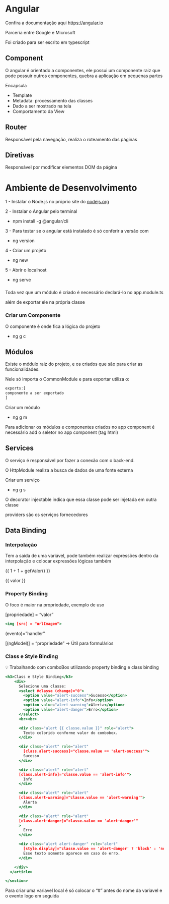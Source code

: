 # Angular
Confira a documentação aqui
https://angular.io

Parceria entre Google e Microsoft 

Foi criado para ser escrito em typescript

## Component

O angular é orientado a componentes, ele possui um componente raiz que pode possuir outros componentes, quebra a aplicação em pequenas partes

Encapsula

- Template
- Metadata: processamento das classes
- Dado a ser mostrado na tela
- Comportamento da View

## Router

Responsável pela navegação, realiza o roteamento das páginas

## Diretivas

Responsável por modificar elementos DOM da página

# Ambiente de Desenvolvimento

1 - Instalar o Node.js no próprio site do [nodejs.org](http://nodejs.org) 

2 - Instalar o Angular pelo terminal 

- npm install -g @angular/cli

3 - Para testar se o angular está instalado é só conferir a versão com 

- ng version

4 - Criar um projeto 

- ng new

5 - Abrir o localhost

- ng serve

### 

Toda vez que um módulo é criado é necessário declará-lo no app.module.ts

além de exportar ele na própria classe

### Criar um Componente

O componente é onde fica a lógica do projeto

- ng g c

## Módulos

Existe o módulo raiz do projeto, e os criados que são para criar as funcionalidades.

Nele só importa o CommonModule e para exportar utiliza o: 

```jsx
exports:[
componente a ser exportado
]
```

Criar um módulo

- ng g m

Para adicionar os módulos e componentes criados no app component é necessário add o seletor no app component (tag html)

## Services

O serviço é responsável por fazer a conexão com o back-end.

O HttpModule realiza a busca de dados de uma fonte externa

Criar um serviço

- ng g s

O decorator injectable indica que essa classe pode ser injetada em outra classe

providers são os serviços fornecedores

## Data Binding

### Interpolação

 Tem a saída de uma variável, pode também realizar expressões dentro da interpolação e colocar expressões lógicas também

{{ 1 + 1 + getValor() }}

{{ valor }}

### Property Binding

O foco é maior na propriedade, exemplo de uso

[propriedade] = “valor”

```jsx
<img [src] = "urlImagem">
```

(evento)=”handler”

[(ngModel)] = “propriedade” → Útil para formulários

### Class e Style Binding

<aside>
💡  Trabalhando com comboBox utilizando property binding e class binding

</aside>

```jsx
<h3>Class e Style Binding</h3>
    <div>
      Selecione uma classe:
      <select #classe (change)="0">
        <option value="alert-success">Sucesso</option>
        <option value="alert-info">Info</option>
        <option value="alert-warning">Alerta</option>
        <option value="alert-danger">Erro</option>
      </select>
      <br><br>

      <div class="alert {{ classe.value }}" role="alert">
        Texto colorido conforme valor do combobox.
      </div>

      <div class="alert" role="alert"
        [class.alert-success]="classe.value == 'alert-success'">
        Sucesso
      </div>

      <div class="alert" role="alert"
      [class.alert-info]="classe.value == 'alert-info'">
        Info
      </div>

      <div class="alert" role="alert"
      [class.alert-warning]="classe.value == 'alert-warning'">
        Alerta
      </div>

      <div class="alert" role="alert"
      [class.alert-danger]="classe.value == 'alert-danger'"
      >
        Erro
      </div>

      <div class="alert alert-danger" role="alert"
        [style.display]="classe.value == 'alert-danger' ? 'block' : 'none'">
        Esse texto somente aparece em caso de erro.
      </div>

    </div>
  </article>

</section>
```

Para criar uma variavel local é só colocar o “#” antes do nome da variavel e o evento logo em seguida
